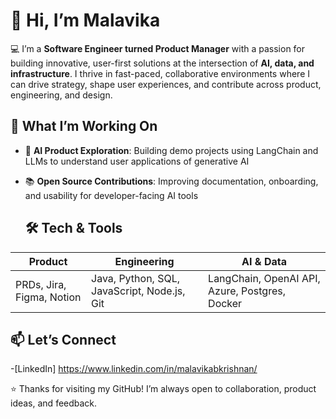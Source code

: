 # 👋 Hi, I’m Malavika

💻 I’m a **Software Engineer turned Product Manager** with a passion for building innovative, user-first solutions at the intersection of **AI, data, and infrastructure**. I thrive in fast-paced, collaborative environments where I can drive strategy, shape user experiences, and contribute across product, engineering, and design.

## 🧠 What I’m Working On

- 🤖 **AI Product Exploration**: Building demo projects using LangChain and LLMs to understand user applications of generative AI
- 📚 **Open Source Contributions**: Improving documentation, onboarding, and usability for developer-facing AI tools

  ## 🛠️ Tech & Tools

| Product | Engineering | AI & Data |
|--------|-------------|-----------|
| PRDs, Jira, Figma, Notion | Java, Python, SQL, JavaScript, Node.js, Git | LangChain, OpenAI API, Azure, Postgres, Docker |


## 📫 Let’s Connect

-[LinkedIn] https://www.linkedin.com/in/malavikabkrishnan/

⭐️ Thanks for visiting my GitHub! I’m always open to collaboration, product ideas, and feedback.
